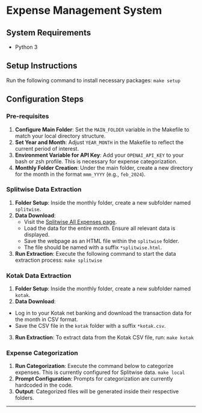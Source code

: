 # Expense Management System

## System Requirements
- Python 3

## Setup Instructions
Run the following command to install necessary packages:
    `make setup`


## Configuration Steps

### Pre-requisites
1. **Configure Main Folder**: Set the `MAIN_FOLDER` variable in the Makefile to match your local directory structure.
2. **Set Year and Month**: Adjust `YEAR_MONTH` in the Makefile to reflect the current period of interest.
3. **Environment Variable for API Key**: Add your `OPENAI_API_KEY` to your bash or zsh profile. This is necessary for expense categorization.
4. **Monthly Folder Creation**: Under the main folder, create a new directory for the month in the format `mmm_YYYY` (e.g., `feb_2024`).

### Splitwise Data Extraction
1. **Folder Setup**: Inside the monthly folder, create a new subfolder named `splitwise`.
2. **Data Download**:
    - Visit the [Splitwise All Expenses page](https://secure.splitwise.com/#/all).
    - Load the data for the entire month. Ensure all relevant data is displayed.
    - Save the webpage as an HTML file within the `splitwise` folder.
    - The file should be named with a suffix `*splitwise.html`.
3. **Run Extraction**: Execute the following command to start the data extraction process:
    `make splitwise`


### Kotak Data Extraction
1. **Folder Setup**: Inside the monthly folder, create a new subfolder named `kotak`.
2. **Data Download**:
 - Log in to your Kotak net banking and download the transaction data for the month in CSV format.
 - Save the CSV file in the `kotak` folder with a suffix `*kotak.csv`.
3. **Run Extraction**: To extract data from the Kotak CSV file, run:
    `make kotak`


### Expense Categorization
1. **Run Categorization**: Execute the command below to categorize expenses. This is currently configured for Splitwise data.
    `make local`
2. **Prompt Configuration**: Prompts for categorization are currently hardcoded in the code.
3. **Output**: Categorized files will be generated inside their respective folders.

---


<!-- Pending:
2. Kotak - Add filter based on YEAR_MONTH
3. Expense category and sub-category - finalise
4. Have global prompt and monthly prompt - Read from files - to use in chatgpt
5. Ignore invalid expenses using prompts.
6. Combine splitwise and bank transactions - for expense categorization -->



<!-- Expenses and sub-categories:
1. Travel
2. Food and groceries
3. Entertainment and lifestyle
    - Movie, trips
4. Basic needs
    - includes Rent, maintenance
    - Utility payments like groceries, food, mobile recharge, wifi, electricity
    - 
5. Shopping

Sub Category - Category
1. Food - Basic needs
2. Groceries - Basic needs
3. Rent - Basic needs
4. Utiltity payments - Basic needs
5. Petrol and toll - Travel
6.  -->